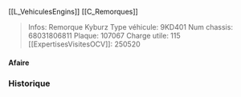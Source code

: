 [[L_VehiculesEngins]] [[C_Remorques]]

> Infos: Remorque Kyburz
Type véhicule: 9KD401
Num chassis: 68031806811
Plaque: 107067
Charge utile: 115
[[ExpertisesVisitesOCV]]: 250520

#### Afaire 

### Historique
